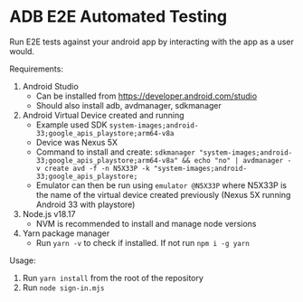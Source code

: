 # ADB E2E Automated Testing

Run E2E tests against your android app by interacting with the app as a user would. 

Requirements:
1. Android Studio 
    - Can be installed from https://developer.android.com/studio
    - Should also install adb, avdmanager, sdkmanager 
2. Android Virtual Device created and running
    - Example used SDK `system-images;android-33;google_apis_playstore;arm64-v8a`
    - Device was Nexus 5X
    - Command to install and create: `sdkmanager "system-images;android-33;google_apis_playstore;arm64-v8a" && echo "no" | avdmanager -v create avd -f -n N5X33P -k "system-images;android-33;google_apis_playstore;`
    - Emulator can then be run using `emulator @N5X33P` where N5X33P is the name of the virtual device created previously (Nexus 5X running Android 33 with playstore)
3. Node.js v18.17
    - NVM is recommended to install and manage node versions
4. Yarn package manager
    - Run `yarn -v` to check if installed. If not run `npm i -g yarn`


Usage:
1. Run `yarn install` from the root of the repository
2. Run `node sign-in.mjs`

